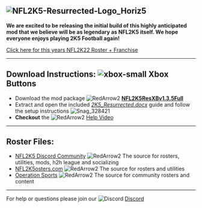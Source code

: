 ## ![NFL2K5-Resurrected-Logo_Horiz5](https://user-images.githubusercontent.com/69597675/125652934-6b21a6c3-e700-4709-8e10-01deb62d37f7.png)
**We are excited to be releasing the initial build of this highly anticipated mod that we believe will be as legendary as NFL2K5 itself. We hope everyone enjoys playing 2K5 Football again!**

[Click here for this years NFL2K22 Roster + Franchise](https://github.com/lostsoul63b/NFL2K5-Resurrected/blob/main/PCSX2/notes/NFL2022Ratings.md)

---------
## Download Instructions: ![xbox-small](https://user-images.githubusercontent.com/69597675/125670999-d7da762d-c1eb-4336-a6ee-6292dc2da38d.png) Xbox Buttons
* Download the mod package ![RedArrow2](https://user-images.githubusercontent.com/69597675/125669440-bcf4c873-527c-4524-9426-9488c71fbbde.png)
 [**NFL2K5ResXBv1.3.5Full**](https://www.mediafire.com/file/nj1mmufxeef4ylz/NFL2K5ResXBv1.3.5Full.zip/file)
* Extract and open the included [*2K5_Resurrected.docx*](https://github.com/lostsoul63b/NFL2K5-Resurrected/blob/main/PCSX2/notes/2K5-Resurrected.docx) guide and follow the setup instructions
![Snag_328421](https://user-images.githubusercontent.com/69597675/135735802-6e8f79b4-198c-43cd-90c1-cd63cc4fa8fd.png)
* **Checkout** the ![RedArrow2](https://user-images.githubusercontent.com/69597675/125669440-bcf4c873-527c-4524-9426-9488c71fbbde.png) [Help Video](https://youtu.be/T-0od4B7HEo?t=1)

---------
## Roster Files:
* [NFL2K5 Discord Community](https://discord.gg/sBVXzYb) ![RedArrow2](https://user-images.githubusercontent.com/69597675/125669440-bcf4c873-527c-4524-9426-9488c71fbbde.png) The source for rosters, utilities, mods, h2h league and socializing
* [NFL2K5osters.com](http://nfl2k5rosters.com/) ![RedArrow2](https://user-images.githubusercontent.com/69597675/125669440-bcf4c873-527c-4524-9426-9488c71fbbde.png) The source for rosters and utilities
* [Operation Sports](https://forums.operationsports.com/forums/espn-nfl-2k5-rosters/) ![RedArrow2](https://user-images.githubusercontent.com/69597675/125669440-bcf4c873-527c-4524-9426-9488c71fbbde.png) The source for community rosters and content
---------
For help or questions please join our ![Discord](https://user-images.githubusercontent.com/69597675/124640725-d1e88980-de5b-11eb-926d-ec5f55b19a62.png) [Discord](https://discord.gg/sBVXzYb)
